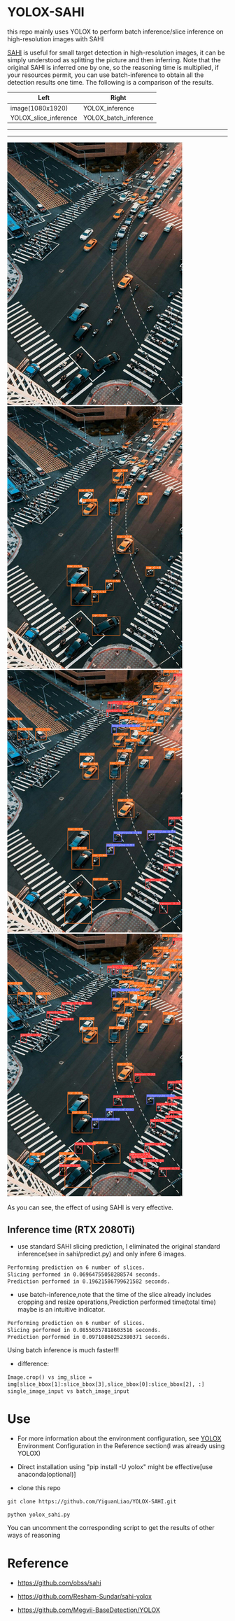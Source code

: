 # YOLOX-SAHI
this repo mainly uses YOLOX to perform batch inference/slice inference on high-resolution images with SAHI

[SAHI](https://github.com/obss/sahi) is useful for small target detection in high-resolution images, it can be simply understood as splitting the picture and then inferring. Note that the original SAHI is inferred one by one, so the reasoning time is multiplied, if your resources permit, you can use batch-inference to obtain all the detection results one time. The following is a comparison of the results.


|   Left   | Right |
|  ----  | ----  |
| image(1080x1920)  | YOLOX_inference |
| YOLOX_slice_inference  | YOLOX_batch_inference |

--------------------------------------------------

--------------------------------------------------
<img src="images/road.jpg" width="400" height="600"><img src="/output/t6.png" width="400" height="600"><img src="/output/t7.png" width="400" height="600"><img src="/output/t8.png" width="400" height="600"/>

As you can see, the effect of using SAHI is very effective.

## Inference time (RTX 2080Ti)
* use standard SAHI slicing prediction, I eliminated the original standard inference(see in sahi/predict.py) and only infere 6 images.
```
Performing prediction on 6 number of slices.
Slicing performed in 0.06964755058288574 seconds.
Prediction performed in 0.19621586799621582 seconds.
```

* use batch-inference,note that the time of the slice already includes cropping and resize operations,Prediction performed time(total time) maybe is an intuitive indicator.
```
Performing prediction on 6 number of slices.
Slicing performed in 0.08550357818603516 seconds.
Prediction performed in 0.09710860252380371 seconds.
```
Using batch inference is much faster!!!
* difference:
```
Image.crop() vs img_slice = img[slice_bbox[1]:slice_bbox[3],slice_bbox[0]:slice_bbox[2], :]
single_image_input vs batch_image_input
```

# Use
* For more information about the environment configuration, see [YOLOX](https://github.com/Megvii-BaseDetection/YOLOX) Environment Configuration in the Reference section(I was already using YOLOX)

* Direct installation using "pip install -U yolox" might be effective[use anaconda(optional)]

* clone this repo
```
git clone https://github.com/YiguanLiao/YOLOX-SAHI.git
```

```
python yolox_sahi.py
```
You can uncomment the corresponding script to get the results of other ways of reasoning

# Reference
* https://github.com/obss/sahi

* https://github.com/Resham-Sundar/sahi-yolox

* https://github.com/Megvii-BaseDetection/YOLOX
